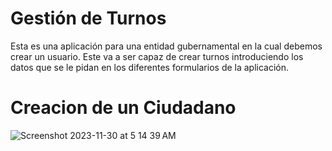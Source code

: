 # Gestión de Turnos

Esta es una aplicación para una entidad gubernamental en la cual debemos crear un usuario. Este va a ser capaz de crear turnos introduciendo los datos que se le pidan en los diferentes formularios de la aplicación.

# Creacion de un Ciudadano

![Screenshot 2023-11-30 at 5 14 39 AM](https://github.com/dmillanlpez/deMillanDiego_pruebatec2/assets/97486464/be3c550a-3d04-42cb-91aa-8b57a023726e)

